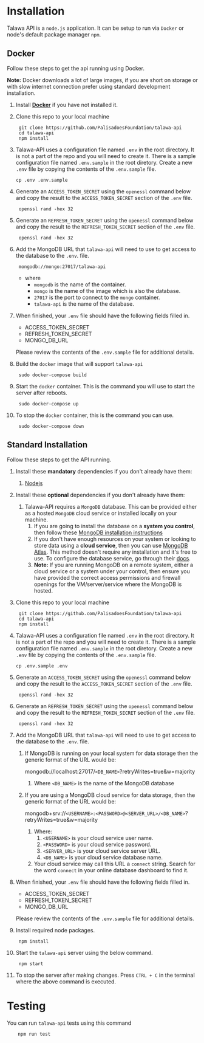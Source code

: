 # Installation

Talawa API is a `node.js` application. It can be setup to run via `Docker` or node's default package manager `npm`.

## Docker

Follow these steps to get the api running using Docker.

**Note:** Docker downloads a lot of large images, if you are short on storage or with slow internet connection prefer using standard development installation.

1. Install <strong>[Docker](https://docs.docker.com/get-docker/)</strong> if you have not installed it.
1. Clone this repo to your local machine

        git clone https://github.com/PalisadoesFoundation/talawa-api
        cd talawa-api
        npm install

1. Talawa-API uses a configuration file named `.env` in the root directory. It is not a part of the repo and you will need to create it. There is a sample configuration file named `.env.sample` in the root diretory. Create a new `.env` file by copying the contents of the `.env.sample` file.

       cp .env .env.sample

1. Generate an `ACCESS_TOKEN_SECRET` using the `openessl` command below and copy the result to the `ACCESS_TOKEN_SECRET` section of the `.env` file.

        openssl rand -hex 32

1. Generate an `REFRESH_TOKEN_SECRET` using the `openessl` command below and copy the result to the `REFRESH_TOKEN_SECRET` section of the `.env` file.

        openssl rand -hex 32

1. Add the MongoDB URL that `talawa-api` will need to use to get access to the database to the `.env`. file.

        mongodb://mongo:27017/talawa-api
      
   - where 
     - `mongodb` is the name of the container.
     - `mongo` is the name of the image which is also the database.
     - `27017` is the port to connect to the `mongo` container.
     - `talawa-api` is the name of the database.
   

1. When finished, your `.env` file should have the following fields filled in.

    - ACCESS_TOKEN_SECRET
    - REFRESH_TOKEN_SECRET
    - MONGO_DB_URL

    Please review the contents of the `.env.sample` file for additional details.

1. Build the `docker` image that will support `talawa-api`

        sudo docker-compose build

1. Start the `docker` container. This is the command you will use to start the server after reboots.

        sudo docker-compose up

1. To stop the `docker` container, this is the command you can use.

        sudo docker-compose down

## Standard Installation

Follow these steps to get the API running.

1. Install these **mandatory** dependencies if you don't already have them:
    1. [Nodejs](https://nodejs.org/en/)
1. Install these **optional** dependencies if you don't already have them:
    1. Talawa-API requires a `MongoDB` database. This can be provided either as a hosted `MongoDB` cloud service or installed locally on your machine.
        1. If you are going to install the database on a **system you control**, then follow these [MongoDB installation instructions](https://docs.mongodb.com/manual/administration/install-community/) 
        1. If you don't have enough resources on your system or looking to store data using a **cloud service**, then you can use [MongoDB Atlas](https://docs.atlas.mongodb.com/). This method doesn't require any installation and it's free to use. To configure the database service, go through their [docs](https://docs.atlas.mongodb.com/).
        1. **Note:** If you are running MongoDB on a remote system, either a cloud service or a system under your control, then ensure you have provided the correct access permissions and firewall openings for the VM/server/service where the MongoDB is hosted.
1. Clone this repo to your local machine

        git clone https://github.com/PalisadoesFoundation/talawa-api
        cd talawa-api
        npm install

1. Talawa-API uses a configuration file named `.env` in the root directory. It is not a part of the repo and you will need to create it. There is a sample configuration file named `.env.sample` in the root diretory. Create a new `.env` file by copying the contents of the `.env.sample` file.

       cp .env.sample .env

1. Generate an `ACCESS_TOKEN_SECRET` using the `openessl` command below and copy the result to the `ACCESS_TOKEN_SECRET` section of the `.env` file.

        openssl rand -hex 32

1. Generate an `REFRESH_TOKEN_SECRET` using the `openessl` command below and copy the result to the `REFRESH_TOKEN_SECRET` section of the `.env` file.

        openssl rand -hex 32

1. Add the MongoDB URL that `talawa-api` will need to use to get access to the database to the `.env`. file.
    1. If MongoDB is running on your local system for data storage then the generic format of the URL would be:

        mongodb://localhost:27017/`<DB_NAME>`?retryWrites=true&w=majority

        1. Where `<DB_NAME>` is the name of the MongoDB database

    1. If you are using a MongoDB cloud service for data storage, then the generic format of the URL would be:

        mongodb+srv://`<USERNAME>:<PASSWORD>@<SERVER_URL>/<DB_NAME>`?retryWrites=true&w=majority

        1. Where:
            1. `<USERNAME>` is your cloud service user name.
            1. `<PASSWORD>` is your cloud service password.
            1. `<SERVER_URL>` is your cloud service server URL.
            1. `<DB_NAME>` is your cloud service database name.
        1. Your cloud service may call this URL a `connect` string. Search for the word `connect` in your online database dashboard to find it.

1. When finished, your `.env` file should have the following fields filled in.

    - ACCESS_TOKEN_SECRET
    - REFRESH_TOKEN_SECRET
    - MONGO_DB_URL

    Please review the contents of the `.env.sample` file for additional details.

1. Install required node packages.

        npm install
 
2. Start the `talawa-api` server using the below command.

        npm start

3. To stop the server after making changes. Press `CTRL + C` in the terminal where the above command is executed.

# Testing

You can run `talawa-api` tests using this command

        npm run test

